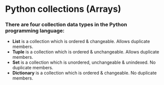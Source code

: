 # Python collections (Arrays)
### There are four collection data types in the Python programming language:
* **List** is a collection which is ordered & changeable. Allows duplicate members.
* **Tuple** is a collection which is ordered & unchangeable. Allows duplicate members.
* **Set** is a collection which is unordered, unchangeable & unindexed. No duplicate members.
* **Dictionary** is a collection which is ordered & changeable. No duplicate members.